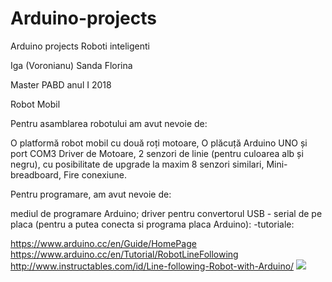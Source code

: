 # Arduino-projects
Arduino projects
Roboti inteligenti

Iga (Voronianu) Sanda Florina

Master PABD anul I 2018

Robot  Mobil

Pentru  asamblarea robotului am avut nevoie de:

 O platformă robot  mobil cu două roți motoare,
 O plăcuță Arduino UNO și port COM3 
 Driver de Motoare,
  2 senzori de linie (pentru  culoarea alb și negru), cu posibilitate de upgrade la maxim 8 senzori  similari,
 Mini-breadboard,
 Fire  conexiune.


Pentru programare, am  avut  nevoie de:

mediul de programare  Arduino;
driver pentru convertorul USB - serial de pe placa (pentru a putea conecta si programa placa Arduino):
-tutoriale:

https://www.arduino.cc/en/Guide/HomePage https://www.arduino.cc/en/Tutorial/RobotLineFollowing http://www.instructables.com/id/Line-following-Robot-with-Arduino/
<img src="https://imgur.com/B37bMrb" />

